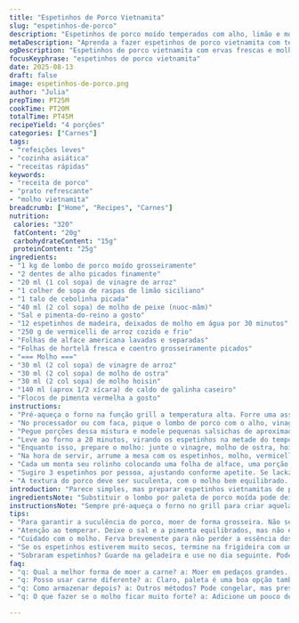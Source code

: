 ```yaml
---
title: "Espetinhos de Porco Vietnamita"
slug: "espetinhos-de-porco"
description: "Espetinhos de porco moído temperados com alho, limão e molho de peixe. Acompanha vermicelli de arroz, folhas de alface e ervas frescas, com molho à base de vinagre, molho hoisin e caldo de galinha. Combina textura suculenta da carne com aroma cítrico e toque picante. Preparação envolve moldar a carne em pequenas salsichas, grelhar no forno e montar os rolinhos na folha. Um prato fresco e versátil inspirado na culinária do Vietnã."
metaDescription: "Aprenda a fazer espetinhos de porco vietnamita com textura suculenta e molho ácido. Um prato fresco e versátil para compartilhar."
ogDescription: "Espetinhos de porco vietnamita com ervas frescas e molho equilibrado. Perfeitos para um jantar leve e saboroso."
focusKeyphrase: "espetinhos de porco vietnamita"
date: 2025-08-13
draft: false
image: espetinhos-de-porco.png
author: "Julia"
prepTime: PT25M
cookTime: PT20M
totalTime: PT45M
recipeYield: "4 porções"
categories: ["Carnes"]
tags:
- "refeições leves"
- "cozinha asiática"
- "receitas rápidas"
keywords:
- "receita de porco"
- "prato refrescante"
- "molho vietnamita"
breadcrumb: ["Home", "Recipes", "Carnes"]
nutrition: 
 calories: "320"
 fatContent: "20g"
 carbohydrateContent: "15g"
 proteinContent: "25g"
ingredients:
- "1 kg de lombo de porco moído grosseiramente"
- "2 dentes de alho picados finamente"
- "20 ml (1 col sopa) de vinagre de arroz"
- "1 colher de sopa de raspas de limão siciliano"
- "1 talo de cebolinha picada"
- "40 ml (2 col sopa) de molho de peixe (nuoc-mâm)"
- "Sal e pimenta-do-reino a gosto"
- "12 espetinhos de madeira, deixados de molho em água por 30 minutos"
- "250 g de vermicelli de arroz cozido e frio"
- "Folhas de alface americana lavadas e separadas"
- "Folhas de hortelã fresca e coentro grosseiramente picados"
- "=== Molho ==="
- "30 ml (2 col sopa) de vinagre de arroz"
- "30 ml (2 col sopa) de molho de ostra"
- "30 ml (2 col sopa) de molho hoisin"
- "140 ml (aprox 1/2 xícara) de caldo de galinha caseiro"
- "Flocos de pimenta vermelha a gosto"
instructions:
- "Pré-aqueça o forno na função grill a temperatura alta. Forre uma assadeira com papel alumínio para facilitar a limpeza."
- "No processador ou com faca, pique o lombo de porco com o alho, vinagre de arroz, raspas de limão, cebolinha e molho de peixe até ficar homogêneo mas ainda com textura levemente irregular para não perder suculência. Tempere com sal e pimenta."
- "Pegue porções dessa mistura e modele pequenas salsichas de aproximadamente 10 cm, espete nos palitos um a um. Distribua-os na assadeira deixando espaço para o calor circular."
- "Leve ao forno a 20 minutos, virando os espetinhos na metade do tempo. O ponto ideal é quando as bordas começarem a dourar e o suco sair claro, firme mas molhadinho sem endurecer."
- "Enquanto isso, prepare o molho: junte o vinagre, molho de ostra, hoisin, caldo de galinha e flocos de pimenta em uma panela pequena. Leve para ferver brevemente até o molho engrossar levemente. Reserve em temperatura ambiente para não perder o frescor."
- "Na hora de servir, arrume a mesa com os espetinhos, molho, vermicelli, folhas de alface e ervas frescas."
- "Cada um monta seu rolinho colocando uma folha de alface, uma porção do vermicelli, espetinho e ervas a gosto. Enrole como um taco, mergulhe no molho e aproveite. Se o molho estiver forte demais, dilua com um pouco de água filtrada."
- "Sugiro 3 espetinhos por pessoa, ajustando conforme apetite. Se lackzinhos no forno, finalize na frigideira para caramelizar um pouco, mas cuidado pra não queimar."
- "A textura do porco deve ser suculenta, com o molho bem equilibrado. Evite extrair muito do caldo da carne ao manusear para não ficar seco."
introduction: "Parece simples, mas preparar espetinhos vietnamitas de porco vai muito além de misturar ingredientes e grelhar. O segredo está na textura da carne – moer grosseiramente para preservar a suculência – e no equilíbrio ácido e salgado do molho que traz vida a cada mordida. Aprendi que os aromas frescos da lima e ervas frescas não podem faltar, conferindo leveza e frescor. Servir com vermicelli e folhas de alface cria o contraste perfeito entre crocância e maciez. Usar vinagre de arroz certo faz toda a diferença; nem qualquer vinagre dá esse toque cítrico-tenro. Um prato simples, mas cheio de personalidade."
ingredientsNote: "Substituir o lombo por paleta de porco moída pode deixar a carne mais macia e saborosa; atenção para não moer demais, que pode deixar a mistura pastosa. O vinagre de arroz é fundamental pelo sabor e aroma; em falta, um vinagre branco comum diluído com suco de limão faz um improviso decente. O molho de peixe é forte e presente, mas pode ficar menos salgado se usar uma versão mais suave ou diminuir a quantidade. No molho, trocar o caldo de galinha caseiro por vegetal cria uma variante vegetariana, ainda que menos tradicional. Sempre deixe os espetinhos descansarem 10 minutos antes de servir para os sabores assentarem."
instructionsNote: "Sempre pré-aqueça o forno no grill para criar aquela crosta levemente chamuscada que realça sabor. Misturar a carne no processador demais pode compactar e endurecer, uma pitada grossa faz toda diferença no resultado. Virar os espetinhos na hora certa evita ressecamento ou cozimento desigual; observe as bordas douradas e o suco clarificando como indicativo natural do ponto. No preparo do molho, não deixe ferver por muito tempo para não perder a nuance dos ingredientes – um ligeiro fervor já entrega cremosidade e sabor. Montar as folhas no ato de servir evita que amoleçam e percam crocância. Versatilidade manda: sobra? Vale guardar na geladeira e refogar para um almoço rápido no dia seguinte."
tips:
- "Para garantir a suculência do porco, moer de forma grosseira. Não se esqueça de não compactar demais; isso resseca a carne. Ideal são pequenas salsichas com textura. Costumo usar uma faca bem afiada se estou sem processador. A textura conta muito no sabor."
- "Atenção ao temperar. Deixe o sal e a pimenta equilibrados, mas não exagere. O molho de peixe já traz sal. Experimente antes de adicionar muito. O uso de raspas de limão é fundamental. Citrus destaca e traz frescor. Vale a pena pegar um limão bem maduro."
- "Cuidado com o molho. Ferva brevemente para não perder a essência dos sabores. O ponto ideal é quando o molho fica levemente espesso. Gosto de adicionar flocos de pimenta, mas cuidado, cada um tem seu limite de picância. Sempre prove antes de servir."
- "Se os espetinhos estiverem muito secos, termine na frigideira com um pouco de óleo. Assim carameliza por fora e conserva a umidade. Frigideira quente. Um toque de fogo ajuda na textura. Não queime."
- "Sobraram espetinhos? Guarde na geladeira e use no dia seguinte. Pode desfiar e fazer um recheio para tacos. Ou refogar com legumes. Multitarefas é a chave para não perder nada. Pensa sempre em sobra como nova receita."
faq:
- "q: Qual a melhor forma de moer a carne? a: Moer em pedaços grandes. Textura importa muito. Se moer demais, fica pastoso. Para acabar com isso, teste a carne antes e ajuste a moagem. Retire a carne do freezer por um tempo."
- "q: Posso usar carne diferente? a: Claro, paleta é uma boa opção também. Pode deixar mais macia. Mas atenção para não moer demais. A técnica de moer grosso se aplica aqui bem. Refogar um pouco com cebola também dá certo."
- "q: Como armazenar depois? a: Outros métodos? Pode congelar, mas preste atenção. Pode voltar a ressecar se não for bem embalado. Frigorífico tá bom também. Use um recipiente hermético, garante mais frescor e evita cheiros."
- "q: O que fazer se o molho ficar muito forte? a: Adicione um pouco de água filtrada, dilui e suaviza. Mas não exagere. Tem que equilibrar. Outra ideia é acrescentar açúcar ou mel, dá um toque doce. Mas sempre prova antes de servir."

---
```

